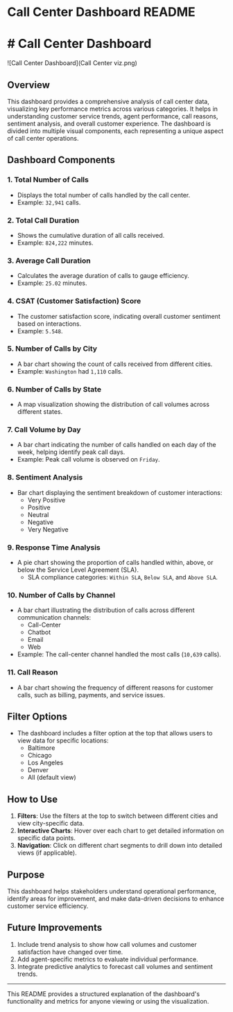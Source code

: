 
# Call Center Dashboard README
# # Call Center Dashboard

![Call Center Dashboard](Call Center viz.png)

## Overview
This dashboard provides a comprehensive analysis of call center data, visualizing key performance metrics across various categories. It helps in understanding customer service trends, agent performance, call reasons, sentiment analysis, and overall customer experience. The dashboard is divided into multiple visual components, each representing a unique aspect of call center operations.

## Dashboard Components

### 1. **Total Number of Calls**
   - Displays the total number of calls handled by the call center.
   - Example: `32,941` calls.

### 2. **Total Call Duration**
   - Shows the cumulative duration of all calls received.
   - Example: `824,222` minutes.

### 3. **Average Call Duration**
   - Calculates the average duration of calls to gauge efficiency.
   - Example: `25.02` minutes.

### 4. **CSAT (Customer Satisfaction) Score**
   - The customer satisfaction score, indicating overall customer sentiment based on interactions.
   - Example: `5.548`.

### 5. **Number of Calls by City**
   - A bar chart showing the count of calls received from different cities.
   - Example: `Washington` had `1,110` calls.

### 6. **Number of Calls by State**
   - A map visualization showing the distribution of call volumes across different states.

### 7. **Call Volume by Day**
   - A bar chart indicating the number of calls handled on each day of the week, helping identify peak call days.
   - Example: Peak call volume is observed on `Friday`.

### 8. **Sentiment Analysis**
   - Bar chart displaying the sentiment breakdown of customer interactions:
     - Very Positive
     - Positive
     - Neutral
     - Negative
     - Very Negative

### 9. **Response Time Analysis**
   - A pie chart showing the proportion of calls handled within, above, or below the Service Level Agreement (SLA).
     - SLA compliance categories: `Within SLA`, `Below SLA`, and `Above SLA`.

### 10. **Number of Calls by Channel**
   - A bar chart illustrating the distribution of calls across different communication channels:
     - Call-Center
     - Chatbot
     - Email
     - Web
   - Example: The call-center channel handled the most calls (`10,639` calls).

### 11. **Call Reason**
   - A bar chart showing the frequency of different reasons for customer calls, such as billing, payments, and service issues.

## Filter Options
- The dashboard includes a filter option at the top that allows users to view data for specific locations:
  - Baltimore
  - Chicago
  - Los Angeles
  - Denver
  - All (default view)

## How to Use
1. **Filters**: Use the filters at the top to switch between different cities and view city-specific data.
2. **Interactive Charts**: Hover over each chart to get detailed information on specific data points.
3. **Navigation**: Click on different chart segments to drill down into detailed views (if applicable).

## Purpose
This dashboard helps stakeholders understand operational performance, identify areas for improvement, and make data-driven decisions to enhance customer service efficiency.

## Future Improvements
1. Include trend analysis to show how call volumes and customer satisfaction have changed over time.
2. Add agent-specific metrics to evaluate individual performance.
3. Integrate predictive analytics to forecast call volumes and sentiment trends.

---

This README provides a structured explanation of the dashboard's functionality and metrics for anyone viewing or using the visualization.
